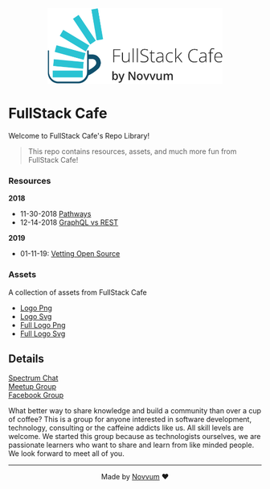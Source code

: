 <p align="center">
<img src="assets/fullLogo.png"
height="150px"></p>

# FullStack Cafe

Welcome to FullStack Cafe's Repo Library!

> This repo contains resources, assets, and much more fun from FullStack Cafe!

### Resources

**2018**

- 11-30-2018 [Pathways](resources/2018/11-30-2018/README.md)
- 12-14-2018 [GraphQL vs REST](resources/2018/12-14-2018/README.md)

**2019**

- 01-11-19: [Vetting Open Source](resources/2019/1-11-2019/README.md)

### Assets

A collection of assets from FullStack Cafe

- [Logo Png](assets/logo.png)
- [Logo Svg](assets/logo.svg)
- [Full Logo Png](assets/fullLogo.png)
- [Full Logo Svg](assets/fullLogo.svg)


## Details

[Spectrum Chat](https://spectrum.chat/fullstack-cafe)
<br/>
[Meetup Group](https://www.meetup.com/fullstackcafe/)
<br/>
[Facebook Group](https://www.facebook.com/groups/fullstackcafe/)

What better way to share knowledge and build a community than over a cup of coffee? This is a group for anyone interested in software development, technology, consulting or the caffeine addicts like us. All skill levels are welcome. We started this group because as technologists ourselves, we are passionate learners who want to share and learn from like minded people. We look forward to meet all of you.

---
<p align="center">Made by <a href="https://www.novvum.io">Novvum</a> ❤️</p>

